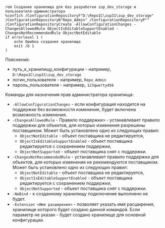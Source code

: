 ```@echo off

rem Создание хранилища для баз разработки zup_dev_storage и пользователя-администратора
%conf1c% /ConfigurationRepositoryF"D:\Repo1C\zup31\zup_dev_storage" /ConfigurationRepositoryN"Repo_Admin" /ConfigurationRepositoryP"" /ConfigurationRepositoryCreate -AllowConfigurationChanges -ChangesAllowedRule ObjectIsEditableSupportEnabled -ChangesNotRecommendedRule ObjectNotEditable 
if errorlevel 1 (
	echo Ошибка создания хранилища
	exit /b 1
)
```

Пояснения:
* путь_к_хранилищу_конфигурации - например, ```D:\Repo1C\zup31\zup_dev_storage```
* логин_пользователя - например, ```Repo_Admin```
* пароль_пользователя - например, ```123qwerty456```

Команды для назначения прав администратора хранилища:
* ```-AllowConfigurationChanges``` - если конфигурация находится на поддержке без возможности изменения, будет включена возможность изменения.
* ```-ChangesAllowedRule``` - Правило поддержки&gt; &#8209; устанавливает правило поддержки для объектов, для которых изменения разрешены поставщиком. Может быть установлено одно из следующих правил:
	* ```ObjectNotEditable``` - объект поставщика не редактируется,
	* ```ObjectIsEditableSupportEnabled``` - объект поставщика редактируется с сохранением поддержки,
	* ```ObjectNotSupported``` - объект поставщика снят с поддержки.
* ```-ChangesNotRecommendedRule``` -  устанавливает правило поддержки для объектов, для которых изменения не рекомендуются поставщиком. Может быть установлено одно из следующих правил:
	* ```ObjectNotEditable``` - объект поставщика не редактируется,
	* ```ObjectIsEditableSupportEnabled``` - объект поставщика редактируется с сохранением поддержки,
	* ```ObjectNotSupported``` - объект поставщика снят с поддержки.
* ```-NoBind``` - к созданному хранилищу подключение выполнено не будет.
* ```-Extension <Имя расширения>``` - позволяет указать имя расширения, хранилище которого будет создано данной командой. Если параметр не указан - будет создано хранилище для основной конфигурации.